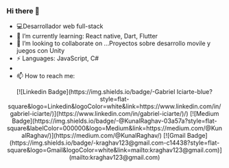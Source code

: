 ### Hi there 👋

- 💻Desarrollador web full-stack
- 🌱 I’m currently learning: React native, Dart, Flutter
- 👯 I’m looking to collaborate on ...Proyectos  sobre desarrollo movile y juegos con Unity
-   ⚡ Languages: JavaScript, C#
- 
- 📫 How to reach me: 
<p align="center">
[![Linkedin Badge](https://img.shields.io/badge/-Gabriel Iciarte-blue?style=flat-square&logo=Linkedin&logoColor=white&link=https://www.linkedin.com/in/gabriel-iciarte/)](https://www.linkedin.com/in/gabriel-iciarte/)/) [![Medium Badge](https://img.shields.io/badge/-@KunalRaghav-03a57a?style=flat-square&labelColor=000000&logo=Medium&link=https://medium.com/@KunalRaghav/)](https://medium.com/@KunalRaghav/)
[![Gmail Badge](https://img.shields.io/badge/-kraghav123@gmail.com-c14438?style=flat-square&logo=Gmail&logoColor=white&link=mailto:kraghav123@gmail.com)](mailto:kraghav123@gmail.com)

</p>
